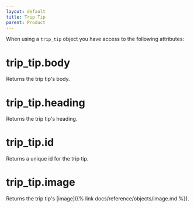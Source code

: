 ```yaml
---
layout: default
title: Trip Tip
parent: Product
---
```


When using a `trip_tip` object you have access to the following attributes:

# trip_tip.body

Returns the trip tip's body.

# trip_tip.heading

Returns the trip tip's heading.

# trip_tip.id

Returns a unique id for the trip tip.

# trip_tip.image

Returns the trip tip's [image]({% link docs/reference/objects/image.md %}).
